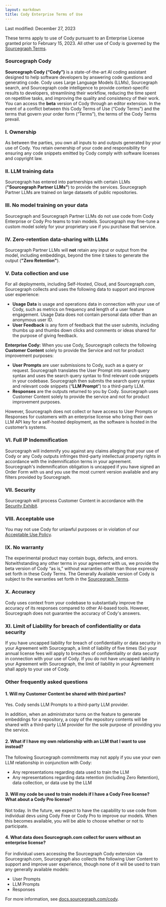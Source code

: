 ```yaml
---
layout: markdown
title: Cody Enterprise Terms of Use
---
```


Last modified: December 27, 2023

These terms apply to use of Cody pursuant to an Enterprise License granted prior to February 15, 2023. All other use of Cody is governed by the [Sourcegraph Terms](https://sourcegraph.com/terms/cloud).

### Sourcegraph Cody
**Sourcegraph Cody (“Cody”)** is a state-of-the-art AI coding assistant designed to help software developers by answering code questions and generating code. Cody uses Large Language Models (LLMs), Sourcegraph search, and Sourcegraph code intelligence to provide context-specific results to developers, streamlining their workflow, reducing the time spent on repetitive tasks, and improving the quality and consistency of their work. You can access the **beta** version of Cody through an editor extension. In the event of a conflict between this Cody Terms of Use (“Cody Terms”) and the terms that govern your order form (“Terms”), the terms of the Cody Terms prevail. 

### I. Ownership
As between the parties, you own all inputs to and outputs generated by your use of Cody. You retain ownership of your code and responsibility for ensuring any code snippets emitted by Cody comply with software licenses and copyright law. 

### II. LLM training data
Sourcegraph has entered into partnerships with certain LLMs (**"Sourcegraph Partner LLMs"**) to provide the services. Sourcegraph Partner LLMs are trained on large datasets of public repositories. 

### III. No model training on your data
Sourcegraph and Sourcegraph Partner LLMs do not use code from Cody Enterprise or Cody Pro teams to train models.  Sourcegraph may fine-tune a custom model solely for your proprietary use if you purchase that service.

### IV. Zero-retention data-sharing with LLMs
Sourcegraph Partner LLMs will **not** retain any input or output from the model, including embeddings, beyond the time it takes to generate the output (**"Zero Retention"**).

### V. Data collection and use 
For all deployments, including Self-Hosted, Cloud, and Sourcegraph.com, Sourcegraph collects and uses the following data to support and improve user experience:
- **Usage Data** is usage and operations data in connection with your use of Cody, such as metrics on frequency and length of a user feature engagement. Usage Data does not contain personal data other than an anonymous user ID.
- **User Feedback** is any form of feedback that the user submits, including thumbs up and thumbs down clicks and comments or ideas shared for the purpose of giving feedback.

**Enterprise Cody:** When you use Cody, Sourcegraph collects the following **Customer Content** solely to provide the Service and not for product improvement purposes:
- **User Prompts** are user submissions to Cody, such as a query or request. Sourcegraph translates the User Prompt into search query syntax and uses the search query syntax to find relevant code snippets in your codebase. Sourcegraph then submits the search query syntax and relevant code snippets  (“**LLM Prompt**”) to a third-party LLM. 
- **Responses** are the outputs returned to you by Cody. 
Sourcegraph uses Customer Content solely to provide the service and not for product improvement purposes.

However, Sourcegraph does not collect or have access to User Prompts or Responses for customers with an enterprise license who bring their own LLM API key for a self-hosted deployment, as the software is hosted in the customer’s systems. 

### VI. Full IP Indemnification
Sourcegraph will indemnify you against any claims alleging that your use of Cody or any Cody outputs infringes third-party intellectual property rights in accordance with the indemnification terms in your agreement. Sourcegraph's indemnification obligation is uncapped if you have signed an Order Form with us and you use the most current version available and any filters provided by Sourcegraph.

### VII. Security
Sourcegraph will process Customer Content in accordance with the [Security Exhibit](https://about.sourcegraph.com/security-exhibit.pdf).

### VIII. Acceptable use
You may not use Cody for unlawful purposes or in violation of our [Acceptable Use Policy](https://sourcegraph.com/terms/aup). 

### IX. No warranty
The experimental product may contain bugs, defects, and errors. Notwithstanding any other terms in your agreement with us, we provide the beta version of Cody “as is,” without warranties other than those expressly set forth in these Cody Terms. The Generally Available version of Cody is subject to the warranties set forth in the [Sourcegraph Terms](https://sourcegraph.com/terms/cloud). 

### X. Accuracy
Cody uses context from your codebase to substantially improve the accuracy of its responses compared to other AI-based tools. However, Sourcegraph does not guarantee the accuracy of Cody's answers. 

### XI. Limit of Liability for breach of confidentiality or data security 
If you have uncapped liability for breach of confidentiality or data security in your Agreement with Sourcegraph, a limit of liability of five times (5x) your annual license fees will apply to breaches of confidentiality or data security in connection with your use of Cody. If you do not have uncapped liability in your Agreement with Sourcegraph, the limit of liability in your Agreement shall apply to your use of Cody. 


### Other frequently asked questions

#### 1. Will my Customer Content be shared with third parties?

Yes. Cody sends LLM Prompts to a third-party LLM provider. 
    
In addition, when an administrator turns on the feature to generate embeddings for a repository, a copy of the repository contents will be shared with a third-party LLM provider for the sole purpose of providing you the service.

#### 2. What if I have my own relationship with an LLM that I want to use instead? 
The following Sourcegraph commitments may not apply if you use your own LLM relationship in conjunction with Cody: 
- Any representations regarding data used to train the LLM
- Any representations regarding data retention (including Zero Retention), data collection, or data use by the LLM

#### 3. Will my code be used to train models if I have a Cody Free license? What about a Cody Pro license?
Not today. In the future, we expect to have the capability to use code from individual devs using Cody Free or Cody Pro to improve our models. When this becomes available, you will be able to choose whether or not to participate.

#### 4. What data does Sourcegraph.com collect for users without an enterprise license? 
For individual users accessing the Sourcegraph Cody extension via Sourcegraph.com, Sourcegraph also collects the following User Content to support and improve user experience, though none of it will be used to train any generally available models:
- User Prompts
- LLM Prompts
- Responses


For more information, see [docs.sourcegraph.com/cody](https://docs.sourcegraph.com/cody).
